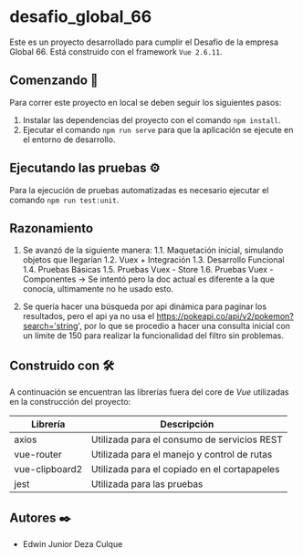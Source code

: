 # desafio_global_66

Este es un proyecto desarrollado para cumplir el Desafio de la empresa Global 66.
Está construido con el framework `Vue 2.6.11`.

## Comenzando 🚀

Para correr este proyecto en local se deben seguir los siguientes pasos:


1. Instalar las dependencias del proyecto con el comando `npm install`.
2. Ejecutar el comando `npm run serve` para que la aplicación se ejecute en el entorno de desarrollo.

## Ejecutando las pruebas ⚙️

Para la ejecución de pruebas automatizadas es necesario ejecutar el comando `npm run test:unit`.

## Razonamiento

1. Se avanzó de la siguiente manera: 
  1.1. Maquetación inicial, simulando objetos que llegarían
  1.2. Vuex + Integración
  1.3. Desarrollo Funcional
  1.4. Pruebas Básicas
  1.5. Pruebas Vuex - Store
  1.6. Pruebas Vuex - Componentes -> Se intentó pero la doc actual es diferente a la que conocía, ultimamente no he usado esto. 
  
2. Se quería hacer una búsqueda por api dinámica para paginar los resultados, pero el api ya no usa el https://pokeapi.co/api/v2/pokemon?search='string', por lo que se procedio a hacer una consulta inicial con un límite de 150 para realizar la funcionalidad del filtro sin problemas.


## Construido con 🛠️

A continuación se encuentran las librerías fuera del core de _Vue_ utilizadas en la construcción del proyecto:

 | Librería      | Descripción |
 | -----------   | ----------- |
 | axios         | Utilizada para el consumo de servicios REST |
 | vue-router    | Utilizada para el manejo y control de rutas |
 | vue-clipboard2| Utilizada para el copiado en el cortapapeles|
 | jest          | Utilizada para las pruebas|

## Autores ✒️

 * Edwin Junior Deza Culque
